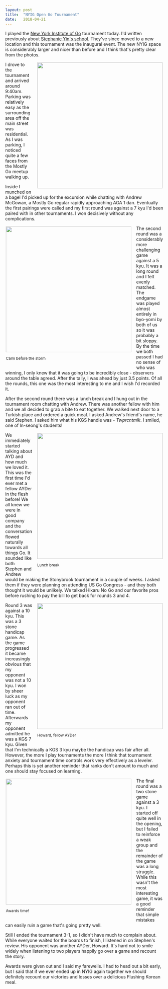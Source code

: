 ```yaml
---
layout: post
title:  "NYIG Open Go Tournament"
date:   2018-04-21
---
```


I played the [New York Institute of Go](http://ny-go.org) tournament today. I'd written
previously about
[Stephanie Yin's school](http://swannodette.github.io/baduk//2016/11/17/go-friends.html). They've
since moved to a new location and this tournament was the inaugural
event. The new NYIG space is considerably larger and nicer than before
and I think that's pretty clear from the photos.

<image style="float: right; align: center; padding: 2px;
margin-bottom: 0.5em; margin-left: 1em;" width="400" src="http://swannodette.github.io/baduk/assets/images/nyig.png" />

I drove to the tournament and arrived around 9:40am. Parking was
relatively easy as the surrounding area off the main street was
residential. As I was parking, I noticed quite a few faces from the
Mostly Go meetup walking up.

Inside I munched on a bagel I'd picked up for the excursion while chatting
with Andrew McGowan, a Mostly Go regular rapidly approaching
AGA 1 dan. Eventually the first pairings were called and my first round
was against a 7 kyu I'd been paired with in other tournaments.
I won decisively without any complications.

<div style="float:left; align: center; padding: 2px; margin-right: 1em;">
<image width="400" src="http://swannodette.github.io/baduk/assets/images/waiting.png" />
<p style="font-size: 12px; margin: 1em 0;">Calm before the storm</p>
</div>

The second round was a considerably more challenging game against a 5
kyu. It was a long round and I felt evenly matched. The endgame was
played almost entirely in byo-yomi by both of us so it was probably a
bit sloppy. By the time we both passed I had no sense of who was
winning, I only knew that it was going to be incredibly close -
observers around the table agreed. After the tally, I was ahead by
just 3.5 points. Of all the rounds, this one was the most interesting
to me and I wish I'd recorded it.

After the second round there was a lunch break and I hung out in the
tournament room chatting with Andrew. There was another fellow with
him and we all decided to grab a bite to eat together. We walked next
door to a Turkish place and ordered a quick meal. I asked Andrew's
friend's name, he said Stephen. I asked him what his KGS handle was -
*Twprcntmlk*. I smiled, one of In-seong's students!

<div style="float:right; align: center; padding: 2px; margin-left: 1em;">
<image width="400" src="http://swannodette.github.io/baduk/assets/images/halftime.png" />
<p style="font-size: 12px; margin: 1em 0;">Lunch break</p>
</div>

We immediately started talking about AYD and how much we loved
it. This was the first time I'd ever met a fellow AYDer in the flesh
before! We all knew we were in good company and the conversation
flowed naturally towards all things Go. It sounded like both Stephen
and Andrew would be making the Stonybrook tournament in a couple of
weeks. I asked them if they were planning on attending US Go
Congress - and they both thought it would be unlikely. We talked
Hikaru No Go and our favorite pros before rushing to pay the bill to
get back for rounds 3 and 4.

<div style="float:right; align: center; padding: 2px; margin-left: 1em;">
<image width="400" src="http://swannodette.github.io/baduk/assets/images/houth.png" />
<p style="font-size: 12px; margin: 1em 0;">Howard, fellow AYDer</p>
</div>

Round 3 was against a 10 kyu. This was a 3 stone handicap game. As the
game progressed it became increasingly obvious that my opponent was
not a 10 kyu. I won by sheer luck as my opponent ran out of
time. Afterwards my opponent admitted he was a KGS 7 kyu. Given that
I'm technically a KGS 3 kyu maybe the handicap was fair after
all. However, the more I play tournaments the more I think that
tournament anxiety and tournament time controls work very effectively
as a leveler. Perhaps this is yet another reminder that ranks don't
amount to much and one should stay focused on learning.

<div style="float:left; align: center; padding: 2px; margin-right: 1em;">
<image width="400" src="http://swannodette.github.io/baduk/assets/images/awards.png" />
<p style="font-size: 12px; margin: 1em 0;">Awards time!</p>
</div>

The final round was a two stone game against a 3 kyu. I
started off quite well in the opening, but I failed to reinforce a
weak group and the remainder of the game was a long struggle. While
this wasn't the most interesting game, it was a good reminder that simple
mistakes can easily ruin a game that's going pretty well.

Still I ended the tournament 3-1, so I didn't have much to complain
about. While everyone waited for the boards to finish, I listened in
on Stephen's review. His opponent was another AYDer, Howard. It's hard
not to smile widely when listening to two players happily go over a game
and recount the story.

Awards were given out and I said my farewells. I had to head out a bit
early, but I said that if we ever ended up in NYIG again together we
should definitely recount our victories and losses over a delicious
Flushing Korean meal.
